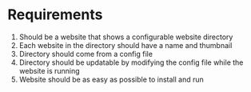 # Requirements

1. Should be a website that shows a configurable website directory
2. Each website in the directory should have a name and thumbnail
3. Directory should come from a config file
4. Directory should be updatable by modifying the config file while the website
   is running
5. Website should be as easy as possible to install and run
